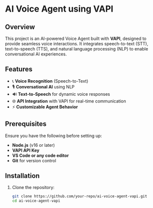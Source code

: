 # AI Voice Agent using VAPI

## Overview
This project is an AI-powered Voice Agent built with **VAPI**, designed to provide seamless voice interactions. It integrates speech-to-text (STT), text-to-speech (TTS), and natural language processing (NLP) to enable conversational AI experiences.

## Features
- 📞 **Voice Recognition** (Speech-to-Text)
- 🎙️ **Conversational AI** using NLP
- 🔊 **Text-to-Speech** for dynamic voice responses
- 🌐 **API Integration** with VAPI for real-time communication
- ⚡ **Customizable Agent Behavior**

## Prerequisites
Ensure you have the following before setting up:
- **Node.js** (v16 or later)
- **VAPI API Key**
- **VS Code or any code editor**
- **Git** for version control

## Installation
1. Clone the repository:
   ```bash
   git clone https://github.com/your-repo/ai-voice-agent-vapi.git
   cd ai-voice-agent-vapi
